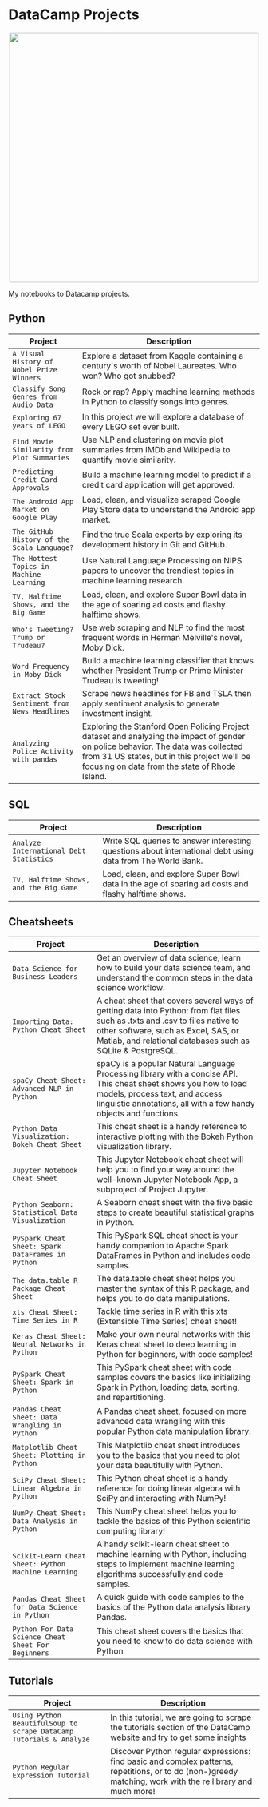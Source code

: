 # DataCamp Projects

<p align="center"> 
<img src="https://cdn.datacamp.com/main-app/assets/brand/logos/DataCamp_Horizontal_RGB-d196011f63ebda76dc5c9772425cf9541b8639af842d5e5476ef10f2460ed1e4.png" width="500">
</p>

My notebooks to Datacamp projects.

## Python
| Project | Description |
| --- | --- |
| `A Visual History of Nobel Prize Winners` | Explore a dataset from Kaggle containing a century's worth of Nobel Laureates. Who won? Who got snubbed? |
| `Classify Song Genres from Audio Data` | Rock or rap? Apply machine learning methods in Python to classify songs into genres. |
| `Exploring 67 years of LEGO` | In this project we will explore a database of every LEGO set ever built. |
| `Find Movie Similarity from Plot Summaries` | Use NLP and clustering on movie plot summaries from IMDb and Wikipedia to quantify movie similarity. |
| `Predicting Credit Card Approvals` | Build a machine learning model to predict if a credit card application will get approved. |
| `The Android App Market on Google Play` | Load, clean, and visualize scraped Google Play Store data to understand the Android app market. |
| `The GitHub History of the Scala Language?` | Find the true Scala experts by exploring its development history in Git and GitHub. |
| `The Hottest Topics in Machine Learning` | Use Natural Language Processing on NIPS papers to uncover the trendiest topics in machine learning research. |
| `TV, Halftime Shows, and the Big Game` | Load, clean, and explore Super Bowl data in the age of soaring ad costs and flashy halftime shows. |
| `Who's Tweeting? Trump or Trudeau?` | Use web scraping and NLP to find the most frequent words in Herman Melville's novel, Moby Dick. |
| `Word Frequency in Moby Dick` | Build a machine learning classifier that knows whether President Trump or Prime Minister Trudeau is tweeting! |
| `Extract Stock Sentiment from News Headlines` | Scrape news headlines for FB and TSLA then apply sentiment analysis to generate investment insight. |
| `Analyzing Police Activity with pandas` | Exploring the Stanford Open Policing Project dataset and analyzing the impact of gender on police behavior. The data was collected from 31 US states, but in this project we'll be focusing on data from the state of Rhode Island.|

## SQL
| Project | Description |
| --- | --- |
| `Analyze International Debt Statistics` | Write SQL queries to answer interesting questions about international debt using data from The World Bank. |
| `TV, Halftime Shows, and the Big Game` | Load, clean, and explore Super Bowl data in the age of soaring ad costs and flashy halftime shows. |

## Cheatsheets
| Project | Description |
| --- | --- |
| `Data Science for Business Leaders` | Get an overview of data science, learn how to build your data science team, and understand the common steps in the data science workflow.|
| `Importing Data: Python Cheat Sheet` | A cheat sheet that covers several ways of getting data into Python: from flat files such as .txts and .csv to files native to other software, such as Excel, SAS, or Matlab, and relational databases such as SQLite & PostgreSQL.|
| `spaCy Cheat Sheet: Advanced NLP in Python` | spaCy is a popular Natural Language Processing library with a concise API. This cheat sheet shows you how to load models, process text, and access linguistic annotations, all with a few handy objects and functions. |
| `Python Data Visualization: Bokeh Cheat Sheet` | This cheat sheet is a handy reference to interactive plotting with the Bokeh Python visualization library. |
| `Jupyter Notebook Cheat Sheet` | This Jupyter Notebook cheat sheet will help you to find your way around the well-known Jupyter Notebook App, a subproject of Project Jupyter.|
| `Python Seaborn: Statistical Data Visualization` | A Seaborn cheat sheet with the five basic steps to create beautiful statistical graphs in Python. |
| `PySpark Cheat Sheet: Spark DataFrames in Python` | This PySpark SQL cheat sheet is your handy companion to Apache Spark DataFrames in Python and includes code samples. |
| `The data.table R Package Cheat Sheet` | The data.table cheat sheet helps you master the syntax of this R package, and helps you to do data manipulations. |
| `xts Cheat Sheet: Time Series in R` | Tackle time series in R with this xts (Extensible Time Series) cheat sheet! |
| `Keras Cheat Sheet: Neural Networks in Python` | Make your own neural networks with this Keras cheat sheet to deep learning in Python for beginners, with code samples! |
| `PySpark Cheat Sheet: Spark in Python` | This PySpark cheat sheet with code samples covers the basics like initializing Spark in Python, loading data, sorting, and repartitioning. |
| `Pandas Cheat Sheet: Data Wrangling in Python` | A Pandas cheat sheet, focused on more advanced data wrangling with this popular Python data manipulation library. |
| `Matplotlib Cheat Sheet: Plotting in Python` | This Matplotlib cheat sheet introduces you to the basics that you need to plot your data beautifully with Python. |
| `SciPy Cheat Sheet: Linear Algebra in Python` | This Python cheat sheet is a handy reference for doing linear algebra with SciPy and interacting with NumPy! |
| `NumPy Cheat Sheet: Data Analysis in Python` | This NumPy cheat sheet helps you to tackle the basics of this Python scientific computing library! |
| `Scikit-Learn Cheat Sheet: Python Machine Learning` | A handy scikit-learn cheat sheet to machine learning with Python, including steps to implement machine learning algorithms successfully and code samples. |
| `Pandas Cheat Sheet for Data Science in Python` | A quick guide with code samples to the basics of the Python data analysis library Pandas. |
| `Python For Data Science Cheat Sheet For Beginners` | This cheat sheet covers the basics that you need to know to do data science with Python |

## Tutorials
| Project | Description |
| --- | --- |
| `Using Python BeautifulSoup to scrape DataCamp Tutorials & Analyze` | In this tutorial, we are going to scrape the tutorials section of the DataCamp website and try to get some insights|
| `Python Regular Expression Tutorial` | Discover Python regular expressions: find basic and complex patterns, repetitions, or to do (non-)greedy matching, work with the re library and much more!|